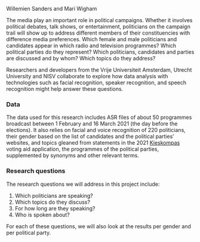 
Willemien Sanders and Mari Wigham

The media play an important role in political campaigns. Whether it involves political debates, talk shows, or entertainment, politicians on the campaign trail will show up to address different members of their constituencies with difference media preferences. Which female and male politicians and candidates appear in which radio and television programmes? Which political parties do they represent? Which politicians, candidates and parties are discussed and by whom? Which topics do they address? 

Researchers and developers from the Vrije Universiteit Amsterdam, Utrecht University and NISV collaborate to explore how data analysis with technologies such as facial recognition, speaker recognition, and speech recognition might help answer these questions. 

### Data
The data used for this research includes ASR files of about 50 programmes broadcast between 1 February and 16 March 2021 (the day before the elections). It also relies on facial and voice recognition of 220 politicians, their gender based on the list of candidates and the political parties’ websites, and topics gleaned from statements in the 2021 <a target="_blank" href="https://home.kieskompas.nl/en/tools/">Kieskompas</a> voting aid application, the programmes of the political parties, supplemented by synonyms and other relevant terms. 

### Research questions
The research questions we will address in this project include:

1.	Which politicians are speaking?  
2.	Which topics do they discuss? 
3.	For how long are they speaking? 
4.	Who is spoken about? 

For each of these questions, we will also look at the results per gender and per political party. 



